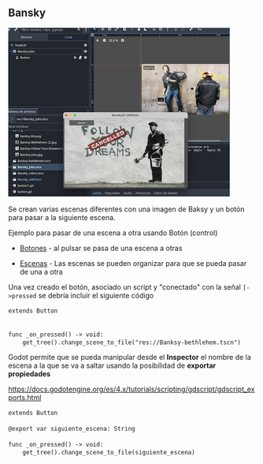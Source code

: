## Bansky

![](https://github.com/mgea/godot/blob/main/bansky/bansky_cover.png)

Se crean varias escenas diferentes con una imagen de Baksy y un botón para pasar a la siguiente escena.




Ejemplo para pasar de una escena a otra usando Botón (control) 

* [Botones](https://github.com/mgea/godot/wiki/Button) - al pulsar se pasa de una escena a otras

* [Escenas](https://github.com/mgea/godot/wiki/Escenas) - Las escenas se pueden organizar para que se pueda pasar de una a otra  





Una vez creado el botón, asociado un script y "conectado" con la señal ``[->pressed`` se debría incluir el siguiente código

```
extends Button


func _on_pressed() -> void:
	get_tree().change_scene_to_file("res://Banksy-bethlehem.tscn")

```


Godot permite que se pueda manipular desde el **Inspector** el nombre de la escena a la que se va a saltar usando la posibilidad de **exportar propiedades** 

https://docs.godotengine.org/es/4.x/tutorials/scripting/gdscript/gdscript_exports.html



```
extends Button

@export var siguiente_escena: String

func _on_pressed() -> void:
	get_tree().change_scene_to_file(siguiente_escena)

```
